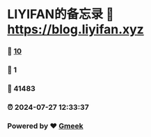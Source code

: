 # LIYIFAN的备忘录 :link: https://blog.liyifan.xyz 
### :page_facing_up: [10](https://blog.liyifan.xyz/tag.html) 
### :speech_balloon: 1 
### :hibiscus: 41483 
### :alarm_clock: 2024-07-27 12:33:37 
### Powered by :heart: [Gmeek](https://github.com/Meekdai/Gmeek)
